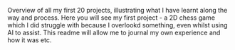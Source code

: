 Overview of all my first 20 projects, illustrating what I have learnt along the way and process.
Here you will see my first project - a 2D chess game which I did struggle with because I overlookd something, even whilst using AI to assist.
This readme will allow me to journal my own experience and how it was etc.
